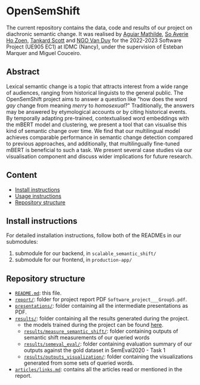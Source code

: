 # OpenSemShift

The current repository contains the data, code and results of our project on diachronic semantic change.
It was realised by [Aguiar Mathilde](https://github.com/MathildeAguiar), [So Averie Ho Zoen](https://github.com/averieso), [Tankard Scott](https://github.com/tabbyrobin) and [NGO Van Duy](https://github.com/thebugcreator) for the 2022-2023 Software Project (UE905 EC1) at IDMC (Nancy), under the supervision of Esteban Marquer and Miguel Couceiro.

## Abstract
Lexical semantic change is a topic that attracts interest from a wide range of audiences, ranging from historical linguists to the general public. The OpenSemShift project aims to answer a question like "how does the word *gay* change from meaning *merry* to *homosexual*?" Traditionally, the answers may be answered by etymological accounts or by citing historical events. By temporally adapting pre-trained, contextualised word embeddings with the mBERT model and clustering, we present a tool that can visualise this kind of semantic change over time. We find that our multilingual model achieves comparable performance in semantic change detection compared to previous approaches, and additionally, that multilingually fine-tuned mBERT is beneficial to such a task. We present several case studies via our visualisation component and discuss wider implications for future research.

## Content
- [Install instructions](#install-instructions)
- [Usage instructions](#usage-instructions)
- [Repository structure](#repository-structure)

## Install instructions

For detailed installation instructions, follow both of the READMEs in our submodules: 
1. submodule for our backend, in `scalable_semantic_shift/`
2. submodule for our frontend, in `production-app/`

## Repository structure
- [`README.md`](/README.md): this file.
- [`report/`](/report/): folder for project report PDF `Software_project___Group5.pdf`.
- [`presentations/`](/presentations/): folder containing all the intermediate presentations as PDF. 
- [`results/`](/results/): folder containing all the results generated during the project.
    - the models trained during the project can be found [here](https://huggingface.co/OpenSemShift).
    - [`results/measure_semantic_shift/`](/results/measure_semantic_shift/): folder containing outputs of semantic shift measurements of our queried words
    - [`results/semeval_eval/`](/results/semeval_eval/): folder containing evaluation summary of our outputs against the gold dataset in SemEval2020 - Task 1
    - [`results/outputs_visualization/`](/results/outputs_vizualisation/): folder containing the visualizations generated from some sets of queried words.
- [`articles/links.md`](/articles/links.md): contains all the articles read or mentioned in the report. 
